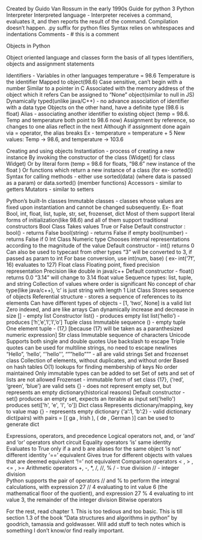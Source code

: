Created by Guido Van Rossum in the early 1990s
Guide for python 3
Python Interpreter
Interpreted language - Interpreter receives a command, evaluates it, and then reports the result of the command. Compilation doesn’t happen.
.py suffix for python files
Syntax relies on whitespaces and indentations
Comments - # this is a comment

Objects in Python

Object oriented language and classes form the basis of all types
Identifiers, objects and assignment statements

Identifiers - Variables in other languages
temperature = 98.6
Temperature is the identifier
Mapped to object(98.6)
Case sensitive, can’t begin with a number
Similar to a pointer in C
Associated with the memory address of the object which it refers
Can be assigned to “None” object(similar to null in JS)
Dynamically typed(unlike java/C++) - no advance association of identifier with a data type
Objects on the other hand, have a definite type (98.6 is float)
Alias - associating another identifier to existing object (temp = 98.6. Temp and temperature both point to 98.6 now)
Assignment by reference, so changes to one alias reflect in the next
Although if assignment done again via = operator, the alias breaks 
Ex - temperature = temperature + 5 
New values: Temp -> 98.6, and temperature -> 103.6

Creating and using objects
Instantiation - process of creating a new instance
By invoking the constructor of the class (Widget() for class Widget)
Or by literal form (temp = 98.6 for floats, “98.6” new instance of the float )
Or functions which return a new instance of a class (for ex- sorted())
Syntax for calling methods - either use sorted(data) (where data is passed as a param) or data.sorted() (member functions) 
Accessors - similar to getters 
Mutators - similar to setters

Python’s built-In classes
Immutable classes - classes whose values are fixed upon instantiation and cannot be changed subsequently. Ex- float
Bool, int, float, list, tuple, str, set, frozenset, dict
Most of them support literal forms of initialization(like 98.6) and all of them support traditional constructors
Bool Class
Takes values True or False
Default constructor : bool() - returns False
bool(string) - returns False if empty
bool(number) - returns False if 0
Int Class
Numeric type
Chooses internal representations according to the magnitude of the value
 Default constructor - int() returns 0
Can also be used to typecast from other types
“3” will be converted to 3, if passed as param to int
For base conversion, use int(num, base) ( ex- int(‘7f’, 16) evaluates to 127)
Float class
Floating point, fixed precision representation
Precision like double in java/c++
Default constructor - float() returns 0.0
“3.14” will change to 3.14 float value
Sequence types: list, tuple, and string
Collection of values where order is significant
No concept of char type(like java/c++), ‘c’ is just string with length 1
List Class
Stores sequence of objects
Referential structure - stores a sequence of references to its elements
Can have different types of objects - [1, ‘two’, None] is a valid list
Zero indexed, and are like arrays
Can dynamically increase and decrease in size
[] - empty list
Constructor list() - produces empty list
list(‘hello’) - produces [‘h’,’e’,’l’,’l’,’o’]
Tuple class
Immutable sequence
() - empty tuple
One element tuple - (17,) [because (17) will be taken as a paranthesized numeric expression]
Str class
Immutable sequence of characters
Unicode
Supports both single and double quotes
Use backslash to escape
Triple quotes can be used for multiline strings, no need to escape newlines
“Hello”, ‘hello’, ‘’’hello’’’, “””hello””” - all are valid strings
Set and frozenset class
Collection of elements, without duplicates, and without order
Based on hash tables
O(1) lookups for finding membership of keys
No order maintained
Only immutable types can be added to set
Set of sets and set of lists are not allowed
Frozenset - immutable form of set class
{17}, {‘red’, ‘green’, ‘blue’} are valid sets
{} - does not represent empty set, but represents an empty dictionary(historical reasons)
Default constructor - set() produces an empty set, expects an iterable as input
set('hello') produces set(['h', 'e', 'l', 'o'])
Dict class
Represents dictionary/mapping, key to value map
{} - represents empty dictionary
{‘a’:1, ‘b’:2} - valid dictionary
dict(pairs) with pairs = [( ga , Irish ), ( de , German )] can be used to generate dict

Expressions, operators, and precedence
Logical operators
not, and, or
‘and’ and ‘or’ operators short circuit
Equality operators
‘is’ same identity
Evaluates to True only if a and b are aliases for the same object 
‘is not’  different identity 
‘==’  equivalent
Gives true for different objects with values that are deemed equivalent
‘!=’ not equivalent
Comparison operators
< , > , <= , >=
Arithmetic operators
+, -, *, /, //, %
/ - true division
// - integer division    
Python supports the pair of operators // and % to perform the integral calculations, with expression 27 // 4 evaluating to int value 6 (the mathematical floor of the quotient), and expression 27 % 4 evaluating to int value 3, the remainder of the integer division
Bitwise operators

For the rest, read chapter 1. This is too tedious and too basic.
This is till section 1.3 of the book “Data structures and algorithms in python” by goodrich, tamassia and goldwasser. Will add stuff to tech notes which is something I don’t know/or find really important.

